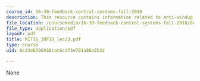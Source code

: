 ```yaml
---
course_id: 16-30-feedback-control-systems-fall-2010
description: This resource contains information related to anti-windup.
file_location: /coursemedia/16-30-feedback-control-systems-fall-2010/8c33eb306938cac6cd73e701a86a5b32_MIT16_30F10_lec23.pdf
file_type: application/pdf
layout: pdf
title: MIT16_30F10_lec23.pdf
type: course
uid: 8c33eb306938cac6cd73e701a86a5b32

---
```

None